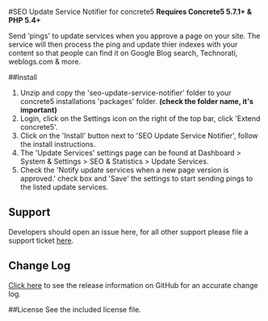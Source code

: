 #SEO Update Service Notifier for concrete5
**Requires Concrete5 5.7.1+ & PHP 5.4+**

Send 'pings' to update services when you approve a page on your site. The service will then process the ping and update thier indexes with your content so that people can find it on Google Blog search, Technorati, weblogs.com & more.

##Install
1. Unzip and copy the 'seo-update-service-notifier' folder to your concrete5 installations 'packages' folder. **(check the folder name, it's important)**
2. Login, click on the Settings icon on the right of the top bar, click 'Extend concrete5'.
3. Click on the 'Install' button next to 'SEO Update Service Notifier', follow the install instructions.
5. The 'Update Services' settings page can be found at Dashboard > System & Settings > SEO & Statistics > Update Services.
6. Check the 'Notify update services when a new page version is approved.' check box and 'Save' the settings to start sending pings to the listed update services.

## Support
Developers should open an issue here, for all other support please file a support ticket [here](https://c5dev.com/support?addon=Twitter+Feed).

## Change Log
[Click here](https://github.com/c5labs/seo-update-service-notifier/releases) to see the release information on GitHub for an accurate change log.

##License
See the included license file.